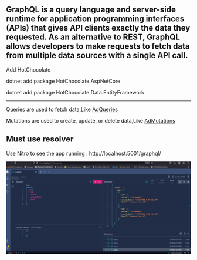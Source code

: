 
GraphQL is a query language and server-side runtime for application programming interfaces (APIs) that gives API clients exactly the data they requested. As an alternative to REST, GraphQL allows developers to make requests to fetch data from multiple data sources with a single API call.
-----------------------------------------------------
Add HotChocolate 

dotnet add package HotChocolate.AspNetCore


dotnet add package HotChocolate.Data.EntityFramework



------------------------------------------------------

Queries are used to fetch data,Like [AdQueries](/adsCompany/GraphQL/Queries/AdQueries.cs)

Mutations are used to create, update, or delete data,Like [AdMutations](/adsCompany/GraphQL/Mutations/AdMutations.cs)

Must use resolver 
--------------------------------------------------------
Use Nitro to see the app running :
http://localhost:5001/graphql/
 

![Reult to see in Nitro](/img/result.png)